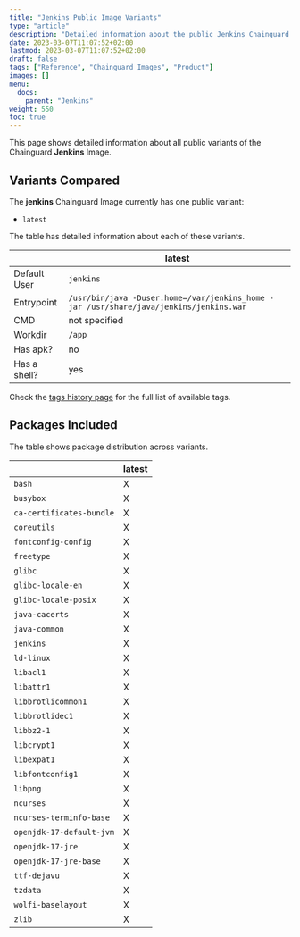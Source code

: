 ```yaml
---
title: "Jenkins Public Image Variants"
type: "article"
description: "Detailed information about the public Jenkins Chainguard Image variants"
date: 2023-03-07T11:07:52+02:00
lastmod: 2023-03-07T11:07:52+02:00
draft: false
tags: ["Reference", "Chainguard Images", "Product"]
images: []
menu:
  docs:
    parent: "Jenkins"
weight: 550
toc: true
---
```


This page shows detailed information about all public variants of the Chainguard **Jenkins** Image.

## Variants Compared
The **jenkins** Chainguard Image currently has one public variant: 

- `latest`

The table has detailed information about each of these variants.

|              | latest                                                                                 |
|--------------|----------------------------------------------------------------------------------------|
| Default User | `jenkins`                                                                              |
| Entrypoint   | `/usr/bin/java -Duser.home=/var/jenkins_home -jar /usr/share/java/jenkins/jenkins.war` |
| CMD          | not specified                                                                          |
| Workdir      | `/app`                                                                                 |
| Has apk?     | no                                                                                     |
| Has a shell? | yes                                                                                    |

Check the [tags history page](/chainguard/chainguard-images/reference/jenkins/tags_history/) for the full list of available tags.

## Packages Included
The table shows package distribution across variants.

|                          | latest |
|--------------------------|--------|
| `bash`                   | X      |
| `busybox`                | X      |
| `ca-certificates-bundle` | X      |
| `coreutils`              | X      |
| `fontconfig-config`      | X      |
| `freetype`               | X      |
| `glibc`                  | X      |
| `glibc-locale-en`        | X      |
| `glibc-locale-posix`     | X      |
| `java-cacerts`           | X      |
| `java-common`            | X      |
| `jenkins`                | X      |
| `ld-linux`               | X      |
| `libacl1`                | X      |
| `libattr1`               | X      |
| `libbrotlicommon1`       | X      |
| `libbrotlidec1`          | X      |
| `libbz2-1`               | X      |
| `libcrypt1`              | X      |
| `libexpat1`              | X      |
| `libfontconfig1`         | X      |
| `libpng`                 | X      |
| `ncurses`                | X      |
| `ncurses-terminfo-base`  | X      |
| `openjdk-17-default-jvm` | X      |
| `openjdk-17-jre`         | X      |
| `openjdk-17-jre-base`    | X      |
| `ttf-dejavu`             | X      |
| `tzdata`                 | X      |
| `wolfi-baselayout`       | X      |
| `zlib`                   | X      |
